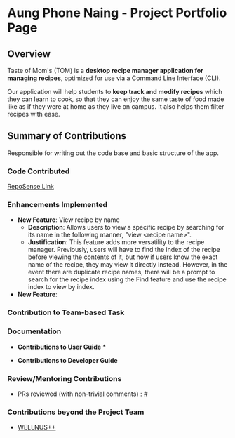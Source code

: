 # Aung Phone Naing - Project Portfolio Page

## Overview
Taste of Mom's (TOM) is a **desktop recipe manager application for managing recipes**, optimized for use via a Command Line Interface (CLI).

Our application will help students to **keep track and modify recipes** which they can learn to cook, so that they can enjoy the same taste of food made like as if they were at home as they live on campus.
It also helps them filter recipes with ease.

## Summary of Contributions
Responsible for writing out the code base and basic structure of the app.

### Code Contributed
[RepoSense Link](https://nus-cs2113-ay2223s2.github.io/tp-dashboard/?search=Aung%20Phone%20Naing&breakdown=true&sort=groupTitle%20dsc&sortWithin=title&since=2023-02-17&timeframe=commit&mergegroup=&groupSelect=groupByRepos&checkedFileTypes=docs~functional-code~test-code~other)

### Enhancements Implemented
* **New Feature**: View recipe by name
    * **Description**: Allows users to view a specific recipe by searching for
      its name in the following manner, "view \<recipe name\>".
    * **Justification**: This feature adds more versatility to the recipe manager.
      Previously, users will have to find the index of the recipe before viewing
      the contents of it, but now if users know the exact name of the recipe,
      they may view it directly instead. However, in the event there are duplicate
      recipe names, there will be a prompt to search for the recipe index using
      the Find feature and use the recipe index to view by index.
* **New Feature**: 

### Contribution to Team-based Task

### Documentation
* **Contributions to User Guide**
    *

* **Contributions to Developer Guide**

### Review/Mentoring Contributions
* PRs reviewed (with non-trivial comments) : #

### Contributions beyond the Project Team
* [WELLNUS++](https://github.com/Aung-Phone-Naing/ped/issues)